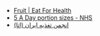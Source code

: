 ---
---

- [Fruit | Eat For Health](https://www.eatforhealth.gov.au/food-essentials/five-food-groups/fruit)
- [5 A Day portion sizes - NHS](https://www.nhs.uk/live-well/eat-well/5-a-day-portion-sizes/)
- [انجمن تغذیه ایران (اتا)](http://ata-nut.com/all-news/%D8%A7%D8%B3%D9%86%D8%A7%D8%AF)